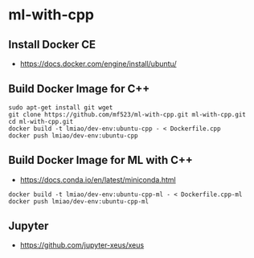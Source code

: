 # ml-with-cpp

## Install Docker CE
* https://docs.docker.com/engine/install/ubuntu/

## Build Docker Image for C++
```
sudo apt-get install git wget
git clone https://github.com/mf523/ml-with-cpp.git ml-with-cpp.git
cd ml-with-cpp.git
docker build -t lmiao/dev-env:ubuntu-cpp - < Dockerfile.cpp
docker push lmiao/dev-env:ubuntu-cpp
```

## Build Docker Image for ML with C++
* https://docs.conda.io/en/latest/miniconda.html
```
docker build -t lmiao/dev-env:ubuntu-cpp-ml - < Dockerfile.cpp-ml
docker push lmiao/dev-env:ubuntu-cpp-ml
```
## Jupyter
* https://github.com/jupyter-xeus/xeus


